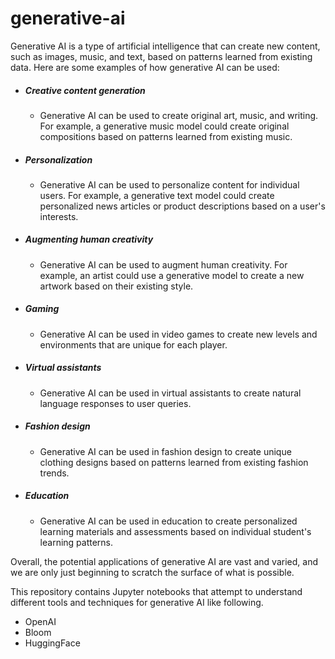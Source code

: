 # generative-ai
Generative AI is a type of artificial intelligence that can create new content, such as images, music, and text, based on patterns learned from existing data.
Here are some examples of how generative AI can be used:

 - ##### Creative content generation 
    - Generative AI can be used to create original art, music, and writing. For example, a generative music model could create original compositions based on patterns learned from existing music.
 - ##### Personalization
    - Generative AI can be used to personalize content for individual users. For example, a generative text model could create personalized news articles or product descriptions based on a user's interests.
 - #####  Augmenting human creativity
    - Generative AI can be used to augment human creativity. For example, an artist could use a generative model to create a new artwork based on their existing style.
 - #####  Gaming
    - Generative AI can be used in video games to create new levels and environments that are unique for each player.
- #####   Virtual assistants
    -  Generative AI can be used in virtual assistants to create natural language responses to user queries.
- #####   Fashion design
    - Generative AI can be used in fashion design to create unique clothing designs based on patterns learned from existing fashion trends.
- #####   Education
    -  Generative AI can be used in education to create personalized learning materials and assessments based on individual student's learning patterns.

Overall, the potential applications of generative AI are vast and varied, and we are only just beginning to scratch the surface of what is possible.

This repository contains Jupyter notebooks that attempt to understand different tools and techniques for generative AI like following.
- OpenAI
- Bloom
- HuggingFace
